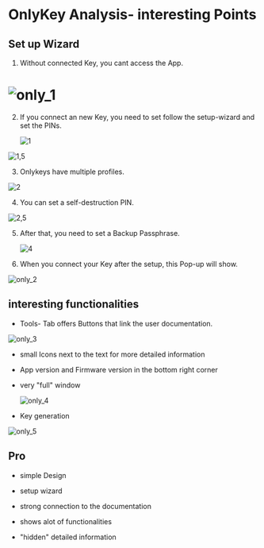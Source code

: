 

# OnlyKey Analysis- interesting Points

## Set up Wizard

1. Without connected Key, you cant access the App.

# ![only_1](https://github.com/Niklas-Nitrokey/Nitrokey-GUI/tree/main/similar_software_analysis/img/only_1.png)

2. If you connect an new Key, you need to set follow the setup-wizard and set the PINs.

   ![1](/home/niklas/git/Nitrokey-GUI/similar_software_analysis/img/1.PNG)

![1,5](/home/niklas/git/Nitrokey-GUI/similar_software_analysis/img/1,5.PNG)

3. Onlykeys have multiple profiles.

![2](/home/niklas/git/Nitrokey-GUI/similar_software_analysis/img/2.PNG)

4. You can set a self-destruction PIN.

![2,5](/home/niklas/git/Nitrokey-GUI/similar_software_analysis/img/3.PNG)

5. After that, you need to set a Backup Passphrase.

   ![4](/home/niklas/git/Nitrokey-GUI/similar_software_analysis/img/4.PNG)

6. When you connect your Key after the setup, this Pop-up will show.

![only_2](/home/niklas/git/Nitrokey-GUI/similar_software_analysis/img/only_2.png)

## interesting functionalities

- Tools- Tab offers Buttons that link the user documentation. 

![only_3](/home/niklas/git/Nitrokey-GUI/similar_software_analysis/img/only_3.png)

- small Icons next to the text for more detailed information

- App version and Firmware version in the bottom right corner

- very "full" window

  ![only_4](/home/niklas/git/Nitrokey-GUI/similar_software_analysis/img/only_4.png)



- Key generation

![only_5](/home/niklas/git/Nitrokey-GUI/similar_software_analysis/img/only_5.png)

## Pro

- simple Design

- setup wizard
- strong connection to the documentation
- shows alot of functionalities
- "hidden" detailed information
